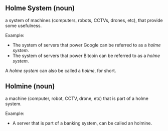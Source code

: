 ## Holme System (noun)

a system of machines (computers, robots, CCTVs, drones, etc), that provide some usefulness.

Example:

- The system of servers that power Google can be referred to as a *holme system*.
- The system of servers that power Bitcoin can be referred to as a *holme system*.

A *holme system* can also be called a *holme*, for short.



## Holmine (noun)

a machine (computer, robot, CCTV, drone, etc) that is part of a holme system.

Example: 

- A server that is part of a banking system, can be called an holmine. 
